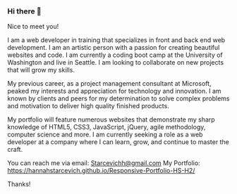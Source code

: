 ### Hi there 👋

Nice to meet you!

I am a web developer in training that specializes in front and back end web development. I am an artistic person with a passion for creating beautiful websites and code. I am currently a coding boot camp at the University of Washington and live in Seattle. I am looking to collaborate on new projects that will grow my skills.

My previous career, as a project management consultant at Microsoft, peaked my interests and appreciation for technology and innovation. I am known by clients and peers for my determination to solve complex problems and motivation to deliver high quality finished products. 

My portfolio will feature numerous websites that demonstrate my sharp knowledge of HTML5, CSS3, JavaScript, jQuery, agile methodology, computer science and more. I am currently seeking a role as a web developer at a company where I can learn, grow, and continue to master the craft.

You can reach me via email: Starcevichh@gmail.com
My Portfolio: https://hannahstarcevich.github.io/Responsive-Portfolio-HS-H2/

Thanks!
